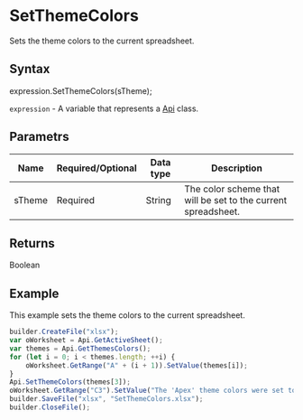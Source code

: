 # SetThemeColors

Sets the theme colors to the current spreadsheet.

## Syntax

expression.SetThemeColors(sTheme);

`expression` - A variable that represents a [Api](../Api.md) class.

## Parametrs

| **Name** | **Required/Optional** | **Data type** | **Description** |
| ------------- | ------------- | ------------- | ------------- |
| sTheme | Required | String | The color scheme that will be set to the current spreadsheet. |

## Returns

Boolean

## Example

This example sets the theme colors to the current spreadsheet.

```javascript
builder.CreateFile("xlsx");
var oWorksheet = Api.GetActiveSheet();
var themes = Api.GetThemesColors();
for (let i = 0; i < themes.length; ++i) {
	oWorksheet.GetRange("A" + (i + 1)).SetValue(themes[i]);
}
Api.SetThemeColors(themes[3]);
oWorksheet.GetRange("C3").SetValue("The 'Apex' theme colors were set to the current spreadsheet.");
builder.SaveFile("xlsx", "SetThemeColors.xlsx");
builder.CloseFile();
```